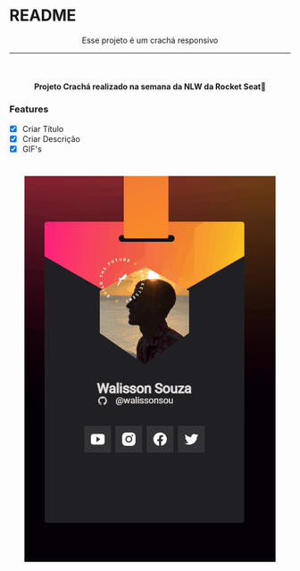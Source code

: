 # README
<p align="center"> Esse projeto é um crachá responsivo </p>



---
<br>

<h4 align="center"> 
  Projeto Crachá realizado na semana da NLW da Rocket Seat🚀 
  </h4>

### Features
- [X] Criar Título
- [X] Criar Descrição
- [X] GIF's

<h1 align="center">
  <img alt="Readme" title="Readme" src="./ReadmeGif.gif" />
</h1>
